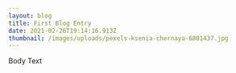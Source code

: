 ```yaml
---
layout: blog
title: First Blog Entry
date: 2021-02-26T19:14:16.913Z
thumbnail: /images/uploads/pexels-ksenia-chernaya-6801437.jpg
---
```

Body Text